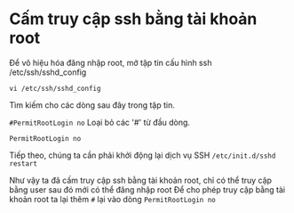 # Cấm truy cập ssh bằng tài khoản root
Để vô hiệu hóa đăng nhập root, mở tập tin cấu hình ssh /etc/ssh/sshd_config

`vi /etc/ssh/sshd_config`

Tìm kiếm cho các dòng sau đây trong tập tin.

`#PermitRootLogin no`
Loại bỏ các '#' từ đầu dòng.

`PermitRootLogin no`

Tiếp theo, chúng ta cần phải khởi động lại dịch vụ SSH 
`/etc/init.d/sshd restart`

Như vậy ta đã cấm truy cập ssh bằng tài khoản root, chỉ có thể truy cập bằng user sau đó mới có thể đăng nhập root
Để cho phép truy cập bằng tài khoản root ta lại thêm `#` lại vào dòng `PermitRootLogin no`